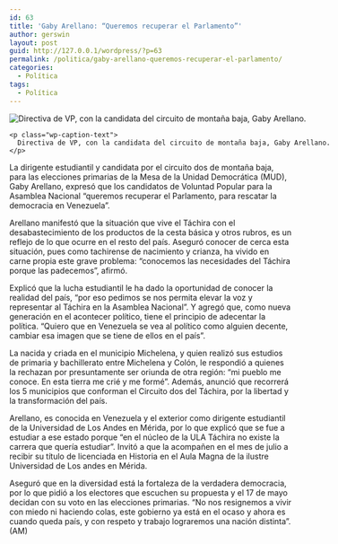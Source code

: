 ```yaml
---
id: 63
title: 'Gaby Arellano: “Queremos recuperar el Parlamento”'
author: gerswin
layout: post
guid: http://127.0.0.1/wordpress/?p=63
permalink: /politica/gaby-arellano-queremos-recuperar-el-parlamento/
categories:
  - Política
tags:
  - Política
---
```

<div id="content-area">
  <b></b></p> 
  
  <div class="wp-caption alignleft" id="attachment_405374" style="width: 610px">
    <img alt="Directiva de VP, con la candidata del circuito de montaña baja, Gaby Arellano." class="size-full wp-image-405374" data-recalc-dims="1" src="http://i1.wp.com/www.lanacion.com.ve/fotoedicion//2015/03/a5-DLN187226.jpg?resize=600%2C353" /> 
    
    <p class="wp-caption-text">
      Directiva de VP, con la candidata del circuito de montaña baja, Gaby Arellano.
    </p>
  </div>
  
  <p>
    La dirigente estudiantil y candidata por el circuito dos de montaña baja,  para las elecciones primarias de la Mesa de la Unidad Democrática (MUD), Gaby Arellano, expresó que los candidatos de Voluntad Popular para la Asamblea Nacional “queremos recuperar el Parlamento, para rescatar la democracia en Venezuela”.
  </p>
  
  <p>
    Arellano manifestó que la situación que vive el Táchira con el desabastecimiento de los productos de la cesta básica y otros rubros, es un reflejo de lo que ocurre en el resto del país. Aseguró conocer de cerca esta situación, pues como tachirense de nacimiento y crianza, ha vivido en carne propia este grave problema: “conocemos las necesidades del Táchira porque las padecemos”, afirmó.
  </p>
  
  <p>
    Explicó que la lucha estudiantil le ha dado la oportunidad de conocer la realidad del país, “por eso pedimos se nos permita elevar la voz y representar al Táchira en la Asamblea Nacional”. Y agregó que, como nueva generación en el acontecer político, tiene el principio de adecentar la política. “Quiero que en Venezuela se vea al político como alguien decente, cambiar esa imagen que se tiene de ellos en el país”.
  </p></p> 
  
  <div class="alignleft">
  </div>
  
  <p>
    La nacida y criada en el municipio Michelena, y quien realizó sus estudios de primaria y bachillerato entre Michelena y Colón, le respondió a quienes la rechazan por presuntamente ser oriunda de otra región: “mi pueblo me conoce. En esta tierra me crié y me formé”. Además, anunció que recorrerá los 5 municipios que conforman el Circuito dos del Táchira, por la libertad y la transformación del país.
  </p>
  
  <p>
    Arellano, es conocida en Venezuela y el exterior como dirigente estudiantil de la Universidad de Los Andes en Mérida, por lo que explicó que se fue a estudiar a ese estado porque “en el núcleo de la ULA Táchira no existe la carrera que quería estudiar”. Invitó a que la acompañen en el mes de julio a recibir su título de licenciada en Historia en el Aula Magna de la ilustre Universidad de Los andes en Mérida.
  </p>
  
  <p>
    Aseguró que en la diversidad está la fortaleza de la verdadera democracia, por lo que pidió a los electores que escuchen su propuesta y el 17 de mayo decidan con su voto en las elecciones primarias. “No nos resignemos a vivir con miedo ni haciendo colas, este gobierno ya está en el ocaso y ahora es cuando queda país, y con respeto y trabajo lograremos una nación distinta”. (AM)
  </p>
</div>
